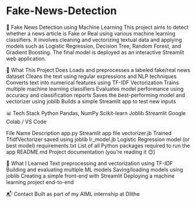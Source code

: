 # Fake-News-Detection
📰 Fake News Detection using Machine Learning
This project aims to detect whether a news article is Fake or Real using various machine learning classifiers. It involves cleaning and vectorizing textual data and applying models such as Logistic Regression, Decision Tree, Random Forest, and Gradient Boosting. The final model is deployed as an interactive Streamlit web application.

🚀 What This Project Does
Loads and preprocesses a labeled fake/real news dataset
Cleans the text using regular expressions and NLP techniques
Converts text into numerical features using TF-IDF Vectorization
Trains multiple machine learning classifiers
Evaluates model performance using accuracy and classification reports
Saves the best-performing model and vectorizer using joblib
Builds a simple Streamlit app to test new inputs

📊 Tech Stack
Python
Pandas, NumPy
Scikit-learn
Joblib
Streamlit
Google Colab / VS Code

File Name	Description
app.py	Streamlit app file
vectorizer.jb	Trained TfidfVectorizer saved using joblib
lr_model.jb	Logistic Regression model (or best model)
requirements.txt	List of all Python packages required to run the app
README.md	Project documentation (you’re reading it 😊)

🧠 What I Learned
Text preprocessing and vectorization using TF-IDF
Building and evaluating multiple ML models
Saving/loading models using joblib
Creating a simple front-end with Streamlit
Deploying a machine learning project end-to-end

📬 Contact
Built as part of my AIML internship at Dlithe 


